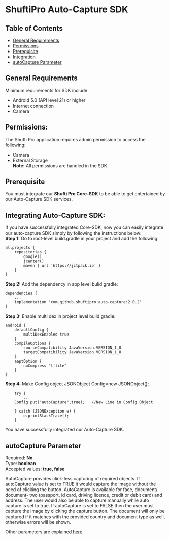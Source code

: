 # ShuftiPro Auto-Capture SDK

## Table of Contents
* [General Requirements](#general-requirements)
* [Permissions](#permissions)
* [Prerequisite](#prerequisite)
* [Integration](#Integrating-auto-capture-sdk)
* [autoCapture Parameter](#autocapture-parameter)

## General Requirements
Minimum requirements for SDK include
- Android 5.0 (API level 21) or higher
- Internet connection
- Camera
## Permissions:
The Shufti Pro application requires admin permission to access the following:
- Camera
- External Storage<br>
**Note:** All permissions are handled in the SDK.
## Prerequisite
You must integrate our **Shufti Pro Core-SDK** to be able to get entertained by our Auto-Capture SDK services.
## Integrating Auto-Capture SDK:
If you have successfully integrated Core-SDK, now you can easily integrate our auto-capture SDK simply by following the instructions below:<br>
**Step 1:** Go to root-level build.gradle in your project and add the following:
```
allprojects {
    repositories {
        google()
        jcenter()
        maven { url 'https://jitpack.io' }
    }
}
```
**Step 2:** Add the dependency in app level bulid.gradle:
```
dependencies {
    ...
	implementation 'com.github.shuftipro:auto-capture:2.0.2'
}
```
**Step 3:** Enable multi dex in project level bulid.gradle:
```
android {
    defaultConfig {
        multiDexEnabled true
    }
    compileOptions {
        sourceCompatibility JavaVersion.VERSION_1_8
        targetCompatibility JavaVersion.VERSION_1_8
    }
    aaptOption {
        noCompress "tflite"
    }
}
```
**Step 4:** Make Config object
JSONObject Config=new JSONObject();

        try {
            ...
		Config.put("autoCapture",true);   //New Line in Config Object

        } catch (JSONException e) {
            e.printStackTrace();
        }
You have successfully integrated our Auto-Capture SDK.


## autoCapture Parameter
Required: **No**<br>
Type: **boolean**<br>
Accepted values: **true, false**<br>

AutoCapture provides click-less capturing of required objects. If autoCapture value is set to TRUE it would capture the image without the need of clicking the button. AutoCapture is available for face, document/ document- two (passport, id card, driving licence, credit or debit card) and address. The user would also be able to capture manually while auto capture is set to true. If autoCapture is set to FALSE then the user must capture the image by clicking the capture button. The document will only be captured if it matches with the provided country and document type as well, otherwise errors will be shown.

Other parameters are explained  [here](#Request-Object-Parameters).